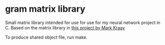 # gram matrix library
Small matrix library intended for use for use for my neural network project in C.
Based on the matrix library in [this project by Mark Kraay](https://github.com/markkraay/mnist-from-scratch)

To produce shared object file, run make.
